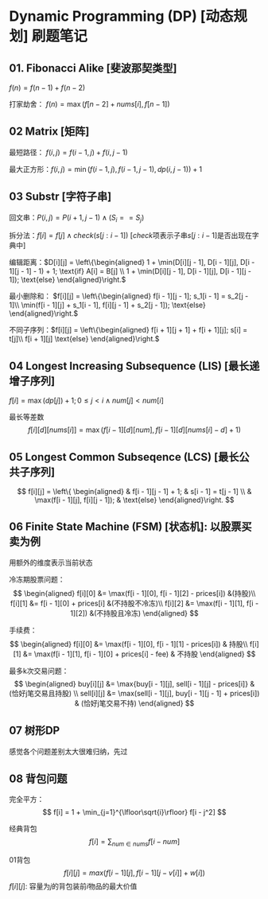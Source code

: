 # Dynamic Programming (DP) [动态规划] 刷题笔记

## 01. Fibonacci Alike [斐波那契类型]
$f(n) = f(n - 1) + f(n - 2)$

打家劫舍： $f(n) = \max(f[n - 2] + nums[i], f[n - 1])$
## 02 Matrix [矩阵]
最短路径： $f(i, j) = f(i - 1, j) + f(i, j - 1)$ 

最大正方形：$f(i, j) = \min(f(i - 1, j), f(i - 1, j - 1), dp(i, j - 1)) + 1$

## 03 Substr [字符子串]
回文串：$P(i, j) = P(i + 1, j - 1) \land (S_i == S_j)$

拆分法：$f[i] = f[j] \land check(s[j:i-1])$ [$check$项表示子串$s[j:i-1]$是否出现在字典中]

编辑距离：$D[i][j] = \left\{\begin{aligned}
  1 + \min(D[i][j - 1], D[i - 1][j], D[i - 1][j - 1] - 1) + 1; \text{if} A[i] = B[j] \\
  1 +  \min(D[i][j - 1], D[i - 1][j], D[i - 1][j - 1]); \text{else} 
\end{aligned}\right.$

最小删除和： $f[i][j] = \left\{\begin{aligned}
  f[i - 1][j - 1]; s_1[i - 1] = s_2[j - 1]\\
  \min(f[i - 1][j] + s_1[i - 1], f[i][j - 1] + s_2[j - 1]); \text{else} 
\end{aligned}\right.$

不同子序列：$f[i][j] = \left\{\begin{aligned}
  f[i + 1][j + 1] + f[i + 1][j]; s[i] = t[j]\\
  f[i + 1][j] \text{else} 
\end{aligned}\right.$

## 04 Longest Increasing Subsequence (LIS) [最长递增子序列]

$f[i] = \max(dp[j]) + 1; 0 \leq j < i \land num[j] < num[i]$

最长等差数
$$
f[i][d][nums[i]] = \max(f[i - 1][d][num], f[i - 1][d][nums[i] - d] + 1)
$$

## 05 Longest Common Subseqence (LCS) [最长公共子序列]

$$
f[i][j] = \left\{ \begin{aligned}
  & f[i - 1][j - 1] + 1; & s[i - 1] = t[j - 1] \\ 
  & \max(f[i - 1][j], f[i][j - 1]); & \text{else}  
\end{aligned}\right.
$$

## 06 Finite State Machine (FSM) [状态机]: 以股票买卖为例
用额外的维度表示当前状态

冷冻期股票问题：
$$
\begin{aligned}
  f[i][0] &= \max(f[i - 1][0], f[i - 1][2] - prices[i]) &(持股)\\ 
  f[i][1] &= f[i - 1][0] + prices[i] &(不持股不冷冻)\\
  f[i][2] &= \max(f[i - 1][1], f[i - 1][2]) &(不持股且冷冻)
\end{aligned}
$$

手续费：
$$
\begin{aligned}
  f[i][0] &= \max(f[i - 1][0], f[i - 1][1] - prices[i]) & 持股\\ 
  f[i][1] &= \max(f[i - 1][1], f[i - 1][0] + prices[i] - fee) & 不持股
\end{aligned}
$$

最多k次交易问题：
$$
\begin{aligned}
  buy[i][j] &= \max{buy[i - 1][j], sell[i - 1][j] - prices[i]} & (恰好j笔交易且持股) \\
  sell[i][j] &= \max(sell[i - 1][j], buy[i - 1][j - 1] + prices[i]) & (恰好j笔交易不持)
\end{aligned}
$$

## 07 树形DP

感觉各个问题差别太大很难归纳，先过

## 08 背包问题

完全平方：
$$
f[i] = 1 + \min_{j=1}^{\lfloor\sqrt{i}\rfloor} f[i - j^2] 
$$

经典背包
$$
f[i] = \sum_{num \in nums} f[i - num]
$$

01背包
$$
f[i][j] = max(f[i - 1][j], f[i - 1][j - v[i]] + w[i])
$$
$f[i][j]$: 容量为$j$的背包装前$i$物品的最大价值